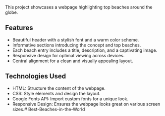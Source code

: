 This project showcases a webpage highlighting top beaches around the globe.

## Features

- Beautiful header with a stylish font and a warm color scheme.
- Informative sections introducing the concept and top beaches.
- Each beach entry includes a title, description, and a captivating image.
- Responsive design for optimal viewing across devices.
- Central alignment for a clean and visually appealing layout.

## Technologies Used

- HTML: Structure the content of the webpage.
- CSS: Style elements and design the layout.
- Google Fonts API: Import custom fonts for a unique look.
- Responsive Design: Ensures the webpage looks great on various screen sizes.# Best-Beaches-in-the-World
